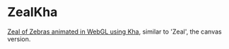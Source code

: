 # ZealKha

[Zeal of Zebras animated in WebGL using Kha](https://nanjizal.github.io/ZealKha/bin/index.html), similar to 'Zeal', the canvas version.
